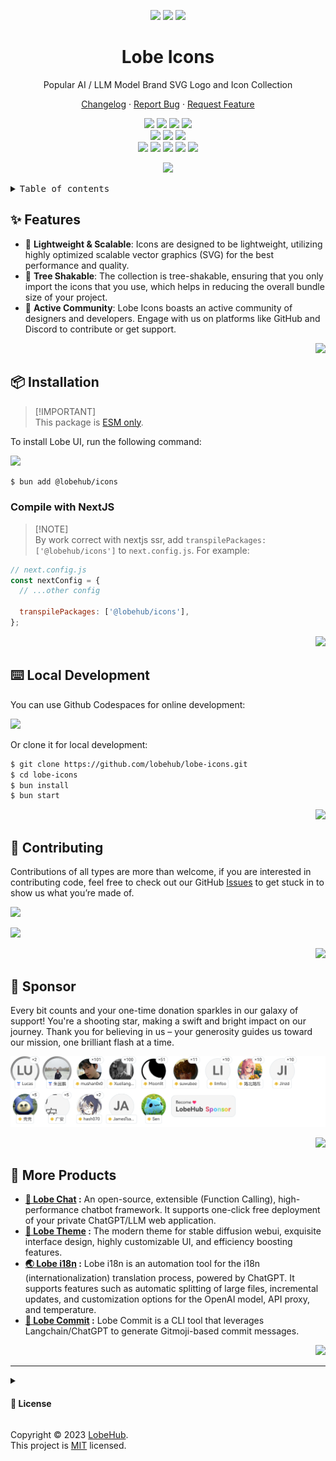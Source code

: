 <a name="readme-top"></a>

<div align="center">

<img height="120" src="https://registry.npmmirror.com/@lobehub/assets-logo/1.0.0/files/assets/logo-3d.webp">
<img height="120" src="https://gw.alipayobjects.com/zos/kitchen/qJ3l3EPsdW/split.svg">
<img height="120" src="https://registry.npmmirror.com/fluentui-emoji/0.0.8/files/icons/modern/pretzel.svg">

<h1>Lobe Icons</h1>

Popular AI / LLM Model Brand SVG Logo and Icon Collection

[Changelog](./CHANGELOG.md) · [Report Bug][github-issues-link] · [Request Feature][github-issues-link]

<!-- SHIELD GROUP -->

[![][npm-release-shield]][npm-release-link]
[![][vercel-shield]][vercel-link]
[![][discord-shield]][discord-link]
[![][npm-downloads-shield]][npm-downloads-link]<br/>
[![][github-releasedate-shield]][github-releasedate-link]
[![][github-action-test-shield]][github-action-test-link]
[![][github-action-release-shield]][github-action-release-link]<br/>
[![][github-contributors-shield]][github-contributors-link]
[![][github-forks-shield]][github-forks-link]
[![][github-stars-shield]][github-stars-link]
[![][github-issues-shield]][github-issues-link]
[![][github-license-shield]][github-license-link]

![](https://github.com/lobehub/lobe-icons/assets/17870709/7e2c56d2-d7ea-4cb8-842b-22de162d6486)

</div>

<details>
<summary><kbd>Table of contents</kbd></summary>

#### TOC

- [✨ Features](#-features)
- [📦 Installation](#-installation)
  - [Compile with NextJS](#compile-with-nextjs)
- [⌨️ Local Development](#️-local-development)
- [🤝 Contributing](#-contributing)
- [🩷 Sponsor](#-sponsor)
- [🔗 More Products](#-more-products)

####

</details>

## ✨ Features

- 🚀 **Lightweight & Scalable**: Icons are designed to be lightweight, utilizing highly optimized scalable vector graphics (SVG) for the best performance and quality.
- 🌳 **Tree Shakable**: The collection is tree-shakable, ensuring that you only import the icons that you use, which helps in reducing the overall bundle size of your project.
- 👥 **Active Community**: Lobe Icons boasts an active community of designers and developers. Engage with us on platforms like GitHub and Discord to contribute or get support.

<div align="right">

[![][back-to-top]](#readme-top)

</div>

## 📦 Installation

> \[!IMPORTANT]\
> This package is [ESM only](https://gist.github.com/sindresorhus/a39789f98801d908bbc7ff3ecc99d99c).

To install Lobe UI, run the following command:

[![][bun-shield]][bun-link]

```bash
$ bun add @lobehub/icons
```

### Compile with NextJS

> \[!NOTE]\
> By work correct with nextjs ssr, add `transpilePackages: ['@lobehub/icons']` to `next.config.js`. For example:

```js
// next.config.js
const nextConfig = {
  // ...other config

  transpilePackages: ['@lobehub/icons'],
};
```

<div align="right">

[![][back-to-top]](#readme-top)

</div>

## ⌨️ Local Development

You can use Github Codespaces for online development:

[![][codespaces-shield]][codespaces-link]

Or clone it for local development:

```bash
$ git clone https://github.com/lobehub/lobe-icons.git
$ cd lobe-icons
$ bun install
$ bun start
```

<div align="right">

[![][back-to-top]](#readme-top)

</div>

## 🤝 Contributing

Contributions of all types are more than welcome, if you are interested in contributing code, feel free to check out our GitHub [Issues][github-issues-link] to get stuck in to show us what you’re made of.

[![][pr-welcome-shield]][pr-welcome-link]

[![][contributors-contrib]][contributors-link]

<div align="right">

[![][back-to-top]](#readme-top)

</div>

## 🩷 Sponsor

Every bit counts and your one-time donation sparkles in our galaxy of support! You're a shooting star, making a swift and bright impact on our journey. Thank you for believing in us – your generosity guides us toward our mission, one brilliant flash at a time.

<a href="https://opencollective.com/lobehub" target="_blank">
  <picture>
    <source media="(prefers-color-scheme: dark)" srcset="https://github.com/lobehub/.github/blob/main/static/sponsor-dark.png?raw=true">
    <img  src="https://github.com/lobehub/.github/blob/main/static/sponsor-light.png?raw=true">
  </picture>
</a>

<div align="right">

[![][back-to-top]](#readme-top)

</div>

## 🔗 More Products

- **[🤖 Lobe Chat][lobe-chat] :** An open-source, extensible (Function Calling), high-performance chatbot framework. It supports one-click free deployment of your private ChatGPT/LLM web application.
- **[🤯 Lobe Theme][lobe-theme] :** The modern theme for stable diffusion webui, exquisite interface design, highly customizable UI, and efficiency boosting features.
- **[🌏 Lobe i18n][lobe-i18n] :** Lobe i18n is an automation tool for the i18n (internationalization) translation process, powered by ChatGPT. It supports features such as automatic splitting of large files, incremental updates, and customization options for the OpenAI model, API proxy, and temperature.
- **[💌 Lobe Commit][lobe-commit] :** Lobe Commit is a CLI tool that leverages Langchain/ChatGPT to generate Gitmoji-based commit messages.

<div align="right">

[![][back-to-top]](#readme-top)

</div>

---

<details><summary><h4>📝 License</h4></summary>

[![][fossa-license-shield]][fossa-license-link]

</details>

Copyright © 2023 [LobeHub][profile-link]. <br />
This project is [MIT](./LICENSE) licensed.

<!-- LINK GROUP -->

[back-to-top]: https://img.shields.io/badge/-BACK_TO_TOP-151515?style=flat-square
[bun-link]: https://bun.sh
[bun-shield]: https://img.shields.io/badge/-speedup%20with%20bun-black?logo=bun&style=for-the-badge
[codespaces-link]: https://codespaces.new/lobehub/lobe-icons
[codespaces-shield]: https://github.com/codespaces/badge.svg
[contributors-contrib]: https://contrib.rocks/image?repo=lobehub/lobe-icons
[contributors-link]: https://github.com/lobehub/lobe-icons/graphs/contributors
[discord-link]: https://discord.gg/AYFPHvv2jT
[discord-shield]: https://img.shields.io/discord/1127171173982154893?color=5865F2&label=discord&labelColor=black&logo=discord&logoColor=white&style=flat-square
[fossa-license-link]: https://app.fossa.com/projects/git%2Bgithub.com%2Flobehub%2Flobe-icons
[fossa-license-shield]: https://app.fossa.com/api/projects/git%2Bgithub.com%2Flobehub%2Flobe-icons.svg?type=large
[github-action-release-link]: https://github.com/actions/workflows/lobehub/lobe-icons/release.yml
[github-action-release-shield]: https://img.shields.io/github/actions/workflow/status/lobehub/lobe-icons/release.yml?label=release&labelColor=black&logo=githubactions&logoColor=white&style=flat-square
[github-action-test-link]: https://github.com/actions/workflows/lobehub/lobe-icons/test.yml
[github-action-test-shield]: https://img.shields.io/github/actions/workflow/status/lobehub/lobe-icons/test.yml?label=test&labelColor=black&logo=githubactions&logoColor=white&style=flat-square
[github-contributors-link]: https://github.com/lobehub/lobe-icons/graphs/contributors
[github-contributors-shield]: https://img.shields.io/github/contributors/lobehub/lobe-icons?color=c4f042&labelColor=black&style=flat-square
[github-forks-link]: https://github.com/lobehub/lobe-icons/network/members
[github-forks-shield]: https://img.shields.io/github/forks/lobehub/lobe-icons?color=8ae8ff&labelColor=black&style=flat-square
[github-issues-link]: https://github.com/lobehub/lobe-icons/issues
[github-issues-shield]: https://img.shields.io/github/issues/lobehub/lobe-icons?color=ff80eb&labelColor=black&style=flat-square
[github-license-link]: https://github.com/lobehub/lobe-icons/blob/master/LICENSE
[github-license-shield]: https://img.shields.io/github/license/lobehub/lobe-icons?color=white&labelColor=black&style=flat-square
[github-releasedate-link]: https://github.com/lobehub/lobe-icons/releases
[github-releasedate-shield]: https://img.shields.io/github/release-date/lobehub/lobe-icons?labelColor=black&style=flat-square
[github-stars-link]: https://github.com/lobehub/lobe-icons/network/stargazers
[github-stars-shield]: https://img.shields.io/github/stars/lobehub/lobe-icons?color=ffcb47&labelColor=black&style=flat-square
[lobe-chat]: https://github.com/lobehub/lobe-chat
[lobe-commit]: https://github.com/lobehub/lobe-commit/tree/master/packages/lobe-commit
[lobe-i18n]: https://github.com/lobehub/lobe-commit/tree/master/packages/lobe-i18n
[lobe-theme]: https://github.com/lobehub/sd-webui-lobe-theme
[npm-downloads-link]: https://www.npmjs.com/package/@lobehub/icons
[npm-downloads-shield]: https://img.shields.io/npm/dt/@lobehub/icons?labelColor=black&style=flat-square
[npm-release-link]: https://www.npmjs.com/package/@lobehub/icons
[npm-release-shield]: https://img.shields.io/npm/v/@lobehub/icons?color=369eff&labelColor=black&logo=npm&logoColor=white&style=flat-square
[pr-welcome-link]: https://github.com/lobehub/lobe-chat/pulls
[pr-welcome-shield]: https://img.shields.io/badge/🤯_pr_welcome-%E2%86%92-ffcb47?labelColor=black&style=for-the-badge
[profile-link]: https://github.com/lobehub
[vercel-link]: https://icons.lobehub.com
[vercel-shield]: https://img.shields.io/website?down_message=offline&label=vercel&labelColor=black&logo=vercel&style=flat-square&up_message=online&url=https%3A%2F%2Fui.lobehub.com
